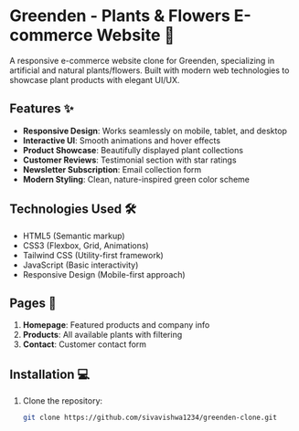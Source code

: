 # Greenden - Plants & Flowers E-commerce Website 🌿

A responsive e-commerce website clone for Greenden, specializing in artificial and natural plants/flowers. Built with modern web technologies to showcase plant products with elegant UI/UX.

## Features ✨
- **Responsive Design**: Works seamlessly on mobile, tablet, and desktop
- **Interactive UI**: Smooth animations and hover effects
- **Product Showcase**: Beautifully displayed plant collections
- **Customer Reviews**: Testimonial section with star ratings
- **Newsletter Subscription**: Email collection form
- **Modern Styling**: Clean, nature-inspired green color scheme

## Technologies Used 🛠️
- HTML5 (Semantic markup)
- CSS3 (Flexbox, Grid, Animations)
- Tailwind CSS (Utility-first framework)
- JavaScript (Basic interactivity)
- Responsive Design (Mobile-first approach)

## Pages 📄
1. **Homepage**: Featured products and company info
2. **Products**: All available plants with filtering
3. **Contact**: Customer contact form

## Installation 💻
1. Clone the repository:
   ```bash
   git clone https://github.com/sivavishwa1234/greenden-clone.git
